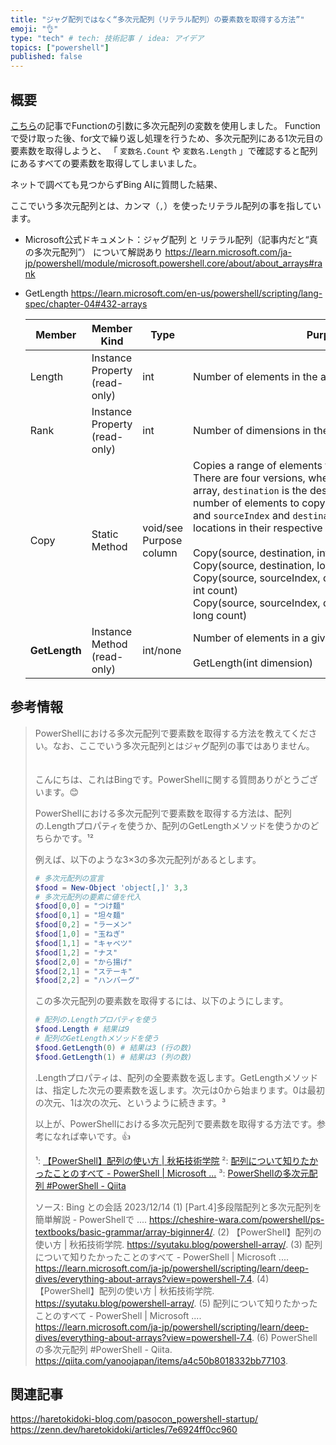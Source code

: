 ```yaml
---
title: "ジャグ配列ではなく“多次元配列（リテラル配列）の要素数を取得する方法”"
emoji: "👌"
type: "tech" # tech: 技術記事 / idea: アイデア
topics: ["powershell"]
published: false
---
```

## 概要

[こちら](https://zenn.dev/haretokidoki/articles/1c671247e9523c)の記事でFunctionの引数に多次元配列の変数を使用しました。
Functionで受け取った後、for文で繰り返し処理を行うため、多次元配列にある1次元目の要素数を取得しようと、
「 `変数名.Count` や `変数名.Length` 」で確認すると配列にあるすべての要素数を取得してしまいました。

ネットで調べても見つからずBing AIに質問した結果、

ここでいう多次元配列とは、カンマ（`,`）を使ったリテラル配列の事を指しています。

- Microsoft公式ドキュメント：ジャグ配列 と リテラル配列（記事内だと“真の多次元配列”） について解説あり
    <https://learn.microsoft.com/ja-jp/powershell/module/microsoft.powershell.core/about/about_arrays#rank>

- GetLength
    <https://learn.microsoft.com/en-us/powershell/scripting/lang-spec/chapter-04#432-arrays>

    |Member|Member Kind|Type|Purpose|
    |---|---|---|---|
    |Length|Instance Property (read-only)|int|Number of elements in the array|
    |Rank|Instance Property (read-only)|int|Number of dimensions in the array|
    |Copy|Static Method|void/see Purpose column|Copies a range of elements from one array to another. There are four versions, where `source` is the source array, `destination` is the destination array, `count` is the number of elements to copy, and `sourceIndex` and `destinationIndex` are the starting locations in their respective arrays:<br><br>Copy(source, destination, int count)<br>Copy(source, destination, long count)<br>Copy(source, sourceIndex, destination, destinationIndex, int count)<br>Copy(source, sourceIndex, destination, destinationIndex, long count)|
    |**GetLength**|Instance Method (read-only)|int/none|Number of elements in a given dimension<br><br>GetLength(int dimension)|

## 参考情報

> 
> 
> PowerShellにおける多次元配列で要素数を取得する方法を教えてください。なお、ここでいう多次元配列とはジャグ配列の事ではありません。
　
> 
> 
> こんにちは、これはBingです。PowerShellに関する質問ありがとうございます。😊
> 
> PowerShellにおける多次元配列で要素数を取得する方法は、配列の.Lengthプロパティを使うか、配列のGetLengthメソッドを使うかのどちらかです。¹²
> 
> 例えば、以下のような3×3の多次元配列があるとします。
> 
> ```powershell
> # 多次元配列の宣言
> $food = New-Object 'object[,]' 3,3
> # 多次元配列の要素に値を代入
> $food[0,0] = "つけ麺"
> $food[0,1] = "坦々麺"
> $food[0,2] = "ラーメン"
> $food[1,0] = "玉ねぎ"
> $food[1,1] = "キャベツ"
> $food[1,2] = "ナス"
> $food[2,0] = "から揚げ"
> $food[2,1] = "ステーキ"
> $food[2,2] = "ハンバーグ"
> ```
> 
> この多次元配列の要素数を取得するには、以下のようにします。
> 
> ```powershell
> # 配列の.Lengthプロパティを使う
> $food.Length # 結果は9
> # 配列のGetLengthメソッドを使う
> $food.GetLength(0) # 結果は3 (行の数)
> $food.GetLength(1) # 結果は3 (列の数)
> ```
> 
> .Lengthプロパティは、配列の全要素数を返します。GetLengthメソッドは、指定した次元の要素数を返します。次元は0から始まります。0は最初の次元、1は次の次元、というように続きます。³
> 
> 以上が、PowerShellにおける多次元配列で要素数を取得する方法です。参考になれば幸いです。👍
> 
> ¹: [【PowerShell】配列の使い方 | 秋拓技術学院](^2^)
> ²: [配列について知りたかったことのすべて - PowerShell | Microsoft ...](^3^)
> ³: [PowerShellの多次元配列 #PowerShell - Qiita](^4^)
> 
> ソース: Bing との会話 2023/12/14
> (1) [Part.4]多段階配列と多次元配列を簡単解説 - PowerShellで .... https://cheshire-wara.com/powershell/ps-textbooks/basic-grammar/array-biginner4/.
> (2) 【PowerShell】配列の使い方 | 秋拓技術学院. https://syutaku.blog/powershell-array/.
> (3) 配列について知りたかったことのすべて - PowerShell | Microsoft .... https://learn.microsoft.com/ja-jp/powershell/scripting/learn/deep-dives/everything-about-arrays?view=powershell-7.4.
> (4) 【PowerShell】配列の使い方 | 秋拓技術学院. https://syutaku.blog/powershell-array/.
> (5) 配列について知りたかったことのすべて - PowerShell | Microsoft .... https://learn.microsoft.com/ja-jp/powershell/scripting/learn/deep-dives/everything-about-arrays?view=powershell-7.4.
> (6) PowerShellの多次元配列 #PowerShell - Qiita. https://qiita.com/yanoojapan/items/a4c50b8018332bb77103.

## 関連記事

https://haretokidoki-blog.com/pasocon_powershell-startup/
https://zenn.dev/haretokidoki/articles/7e6924ff0cc960
